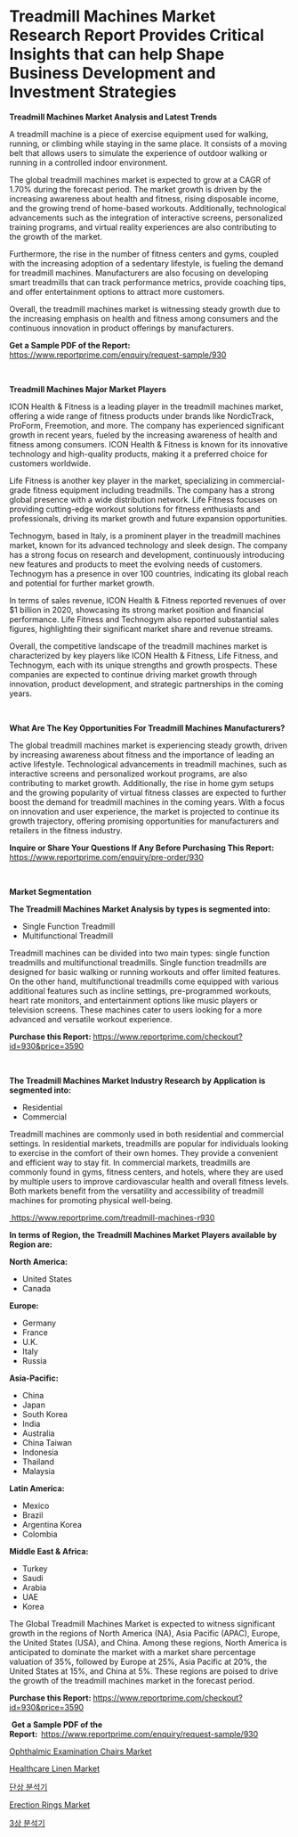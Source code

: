 <p><h1>Treadmill Machines Market Research Report Provides Critical Insights that can help Shape Business Development and Investment Strategies</h1></p><p><strong>Treadmill Machines Market Analysis and Latest Trends</strong></p>
<p><p>A treadmill machine is a piece of exercise equipment used for walking, running, or climbing while staying in the same place. It consists of a moving belt that allows users to simulate the experience of outdoor walking or running in a controlled indoor environment.</p><p>The global treadmill machines market is expected to grow at a CAGR of 1.70% during the forecast period. The market growth is driven by the increasing awareness about health and fitness, rising disposable income, and the growing trend of home-based workouts. Additionally, technological advancements such as the integration of interactive screens, personalized training programs, and virtual reality experiences are also contributing to the growth of the market.</p><p>Furthermore, the rise in the number of fitness centers and gyms, coupled with the increasing adoption of a sedentary lifestyle, is fueling the demand for treadmill machines. Manufacturers are also focusing on developing smart treadmills that can track performance metrics, provide coaching tips, and offer entertainment options to attract more customers.</p><p>Overall, the treadmill machines market is witnessing steady growth due to the increasing emphasis on health and fitness among consumers and the continuous innovation in product offerings by manufacturers.</p></p>
<p><strong>Get a Sample PDF of the Report:&nbsp;</strong> <a href="https://www.reportprime.com/enquiry/request-sample/930">https://www.reportprime.com/enquiry/request-sample/930</a></p>
<p>&nbsp;</p>
<p><strong>Treadmill Machines Major Market Players</strong></p>
<p><p>ICON Health & Fitness is a leading player in the treadmill machines market, offering a wide range of fitness products under brands like NordicTrack, ProForm, Freemotion, and more. The company has experienced significant growth in recent years, fueled by the increasing awareness of health and fitness among consumers. ICON Health & Fitness is known for its innovative technology and high-quality products, making it a preferred choice for customers worldwide.</p><p>Life Fitness is another key player in the market, specializing in commercial-grade fitness equipment including treadmills. The company has a strong global presence with a wide distribution network. Life Fitness focuses on providing cutting-edge workout solutions for fitness enthusiasts and professionals, driving its market growth and future expansion opportunities.</p><p>Technogym, based in Italy, is a prominent player in the treadmill machines market, known for its advanced technology and sleek design. The company has a strong focus on research and development, continuously introducing new features and products to meet the evolving needs of customers. Technogym has a presence in over 100 countries, indicating its global reach and potential for further market growth.</p><p>In terms of sales revenue, ICON Health & Fitness reported revenues of over $1 billion in 2020, showcasing its strong market position and financial performance. Life Fitness and Technogym also reported substantial sales figures, highlighting their significant market share and revenue streams.</p><p>Overall, the competitive landscape of the treadmill machines market is characterized by key players like ICON Health & Fitness, Life Fitness, and Technogym, each with its unique strengths and growth prospects. These companies are expected to continue driving market growth through innovation, product development, and strategic partnerships in the coming years.</p></p>
<p>&nbsp;</p>
<p><strong>What Are The Key Opportunities For Treadmill Machines Manufacturers?</strong></p>
<p><p>The global treadmill machines market is experiencing steady growth, driven by increasing awareness about fitness and the importance of leading an active lifestyle. Technological advancements in treadmill machines, such as interactive screens and personalized workout programs, are also contributing to market growth. Additionally, the rise in home gym setups and the growing popularity of virtual fitness classes are expected to further boost the demand for treadmill machines in the coming years. With a focus on innovation and user experience, the market is projected to continue its growth trajectory, offering promising opportunities for manufacturers and retailers in the fitness industry.</p></p>
<p><strong>Inquire or Share Your Questions If Any Before Purchasing This Report:</strong> <a href="https://www.reportprime.com/enquiry/pre-order/930">https://www.reportprime.com/enquiry/pre-order/930</a></p>
<p>&nbsp;</p>
<p><strong>Market Segmentation</strong></p>
<p><strong>The Treadmill Machines Market Analysis by types is segmented into:</strong></p>
<p><ul><li>Single Function Treadmill</li><li>Multifunctional Treadmill</li></ul></p>
<p><p>Treadmill machines can be divided into two main types: single function treadmills and multifunctional treadmills. Single function treadmills are designed for basic walking or running workouts and offer limited features. On the other hand, multifunctional treadmills come equipped with various additional features such as incline settings, pre-programmed workouts, heart rate monitors, and entertainment options like music players or television screens. These machines cater to users looking for a more advanced and versatile workout experience.</p></p>
<p><strong>Purchase this Report:&nbsp;</strong><a href="https://www.reportprime.com/checkout?id=930&price=3590">https://www.reportprime.com/checkout?id=930&price=3590</a></p>
<p>&nbsp;</p>
<p><strong>The Treadmill Machines Market Industry Research by Application is segmented into:</strong></p>
<p><ul><li>Residential</li><li>Commercial</li></ul></p>
<p><p>Treadmill machines are commonly used in both residential and commercial settings. In residential markets, treadmills are popular for individuals looking to exercise in the comfort of their own homes. They provide a convenient and efficient way to stay fit. In commercial markets, treadmills are commonly found in gyms, fitness centers, and hotels, where they are used by multiple users to improve cardiovascular health and overall fitness levels. Both markets benefit from the versatility and accessibility of treadmill machines for promoting physical well-being.</p></p>
<p><a href="https://www.reportprime.com/treadmill-machines-r930">&nbsp;https://www.reportprime.com/treadmill-machines-r930</a></p>
<p><strong>In terms of Region, the Treadmill Machines Market Players available by Region are:</strong></p>
<p>
    <p> <strong> North America: </strong>
        <ul>
            <li>United States</li>
            <li>Canada</li>
        </ul>
        </p> 
    <p> <strong> Europe: </strong>
        <ul>
            <li>Germany</li>
            <li>France</li>
            <li>U.K.</li>
            <li>Italy</li>
            <li>Russia</li>
        </ul>
        </p> 
    <p> <strong> Asia-Pacific: </strong>
        <ul>
            <li>China</li>
            <li>Japan</li>
            <li>South Korea</li>
            <li>India</li>
            <li>Australia</li>
            <li>China Taiwan</li>
            <li>Indonesia</li>
            <li>Thailand</li>
            <li>Malaysia</li>
        </ul>
        </p> 
    <p> <strong> Latin America: </strong>
        <ul>
            <li>Mexico</li>
            <li>Brazil</li>
            <li>Argentina Korea</li>
            <li>Colombia</li>
        </ul>
        </p> 
    <p> <strong> Middle East & Africa: </strong>
        <ul>
            <li>Turkey</li>
            <li>Saudi</li>
            <li>Arabia</li>
            <li>UAE</li>
            <li>Korea</li>
        </ul>
    </p>
    </p>
<p><p>The Global Treadmill Machines Market is expected to witness significant growth in the regions of North America (NA), Asia Pacific (APAC), Europe, the United States (USA), and China. Among these regions, North America is anticipated to dominate the market with a market share percentage valuation of 35%, followed by Europe at 25%, Asia Pacific at 20%, the United States at 15%, and China at 5%. These regions are poised to drive the growth of the treadmill machines market in the forecast period.</p></p>
<p><strong>Purchase this Report: </strong><a href="https://www.reportprime.com/checkout?id=930&price=3590">https://www.reportprime.com/checkout?id=930&price=3590</a></p>
<p>&nbsp;<strong>Get a Sample PDF of the Report:&nbsp;&nbsp;</strong><a href="https://www.reportprime.com/enquiry/request-sample/930">https://www.reportprime.com/enquiry/request-sample/930</a></p>
<p><strong></strong></p>
<p><p><a href="https://medium.com/@sac-m/ophthalmic-examination-chairs-market-size-is-growing-at-cagr-of-6-9-089c26d3e9ac">Ophthalmic Examination Chairs Market</a></p><p><a href="https://medium.com/@philipholland626/healthcare-linen-market-industry-landscape-growth-trajectories-and-global-markets-d64e0ac82b65">Healthcare Linen Market</a></p><p><a href="https://github.com/JosefaRice/Market-Research-Report-List-2/blob/main/5580072101934.md">단상 분석기</a></p><p><a href="https://github.com/claudianurdin/Market-Research-Report-List-2/blob/main/erection-rings-market.md">Erection Rings Market</a></p><p><a href="https://github.com/xvz497517413/Market-Research-Report-List-4/blob/main/1350168101935.md">3상 분석기</a></p></p>